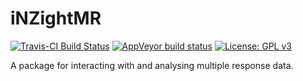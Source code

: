 # iNZightMR

[![Travis-CI Build Status](https://travis-ci.org/iNZightVIT/iNZightMR.svg?branch=master)](https://travis-ci.org/iNZightVIT/iNZightMR)
[![AppVeyor build status](https://ci.appveyor.com/api/projects/status/github/iNZightVIT/iNZightMR?branch=master&svg=true)](https://ci.appveyor.com/project/iNZightVIT/iNZightMR)
[![License: GPL v3](https://img.shields.io/badge/License-GPL%20v3-blue.svg)](http://www.gnu.org/licenses/gpl-3.0)


A package for interacting with and analysing multiple response data.
